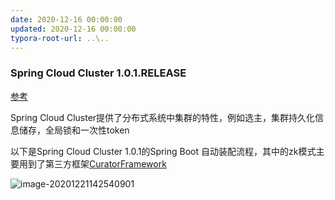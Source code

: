 ```yaml
---
date: 2020-12-16 00:00:00
updated: 2020-12-16 00:00:00
typora-root-url: ..\..
---
```




### Spring Cloud Cluster 1.0.1.RELEASE

[参考](https://cloud.spring.io/spring-cloud-static/spring-cloud.html#_spring_cloud_cluster)

Spring Cloud Cluster提供了分布式系统中集群的特性，例如选主，集群持久化信息储存，全局锁和一次性token

以下是Spring Cloud Cluster 1.0.1的Spring Boot 自动装配流程，其中的zk模式主要用到了第三方框架[CuratorFramework](#CuratorFramework)

![image-20201221142540901](images/image-20201221142540901.png)

